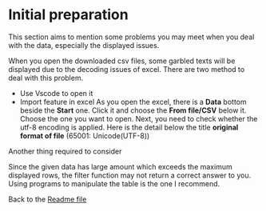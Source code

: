 # Initial preparation
This section aims to mention some problems you may meet when you deal with the data, especially the displayed issues.

When you open the downloaded csv files, some garbled texts will be displayed due to the decoding issues of excel. There are two method to deal with this problem.

- Use Vscode to open it
- Import feature in excel
As you open the excel, there is a **Data** bottom beside the **Start** one. Click it and choose the **From file/CSV** below it. Choose the one you want to open. Next, you need to check whether the utf-8 encoding is applied. Here is the detail below the title **original format of file** (65001: Unicode(UTF-8))

Another thing required to consider

Since the given data has large amount which exceeds the maximum displayed rows, the filter function may not return a correct answer to you. Using programs to manipulate the table is the one I recommend. 

Back to the [Readme file](/README.md)
